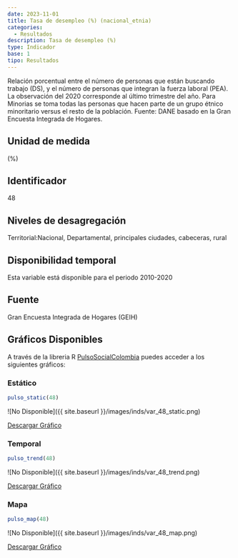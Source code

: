 ```yaml
---
date: 2023-11-01
title: Tasa de desempleo (%) (nacional_etnia)
categories:
  - Resultados
description: Tasa de desempleo (%)
type: Indicador
base: 1
tipo: Resultados
--- 
```


Relación porcentual entre el número de personas que están
buscando trabajo (DS), y el número de personas que integran la fuerza laboral (PEA). La observación del 2020 corresponde al último trimestre del año. Para Minorias se toma todas las personas que hacen parte de un grupo étnico minoritario versus el resto de la población.
Fuente: DANE basado en la Gran Encuesta Integrada de Hogares.

## Unidad de medida
(%)

## Identificador
48

## Niveles de desagregación
Territorial:Nacional, Departamental, principales ciudades, cabeceras, rural

## Disponibilidad temporal
Esta variable está disponible para el periodo 2010-2020

## Fuente
Gran Encuesta Integrada de Hogares (GEIH)

## Gráficos Disponibles

A través de la libreria R [PulsoSocialColombia](https://github.com/pulsosocialcolombia/PulsoSocialColombia) puedes acceder a los siguientes gráficos:

### Estático

``` R
pulso_static(48)
```

![No Disponible]({{ site.baseurl }}/images/inds/var_48_static.png)

<a href='{{ site.baseurl }}/images/inds/var_48_static.png'>Descargar Gráfico</a>

### Temporal

``` R
pulso_trend(48)
```

![No Disponible]({{ site.baseurl }}/images/inds/var_48_trend.png)

<a href='{{ site.baseurl }}/images/inds/var_48_trend.png'>Descargar Gráfico</a>

### Mapa

``` R
pulso_map(48)
```

![No Disponible]({{ site.baseurl }}/images/inds/var_48_map.png)

<a href='{{ site.baseurl }}/images/inds/var_48_map.png'>Descargar Gráfico</a>